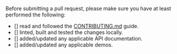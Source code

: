 Before submitting a pull request, please make sure you have at least performed the following:

 - [] read and followed the [CONTRIBUTING.md](https://github.com/edcarroll/ng2-semantic-ui/blob/master/CONTRIBUTING.md#) guide.
 - [] linted, built and tested the changes locally.
 - [] added/updated any applicable API documentation.
 - [] added/updated any applicable demos.
